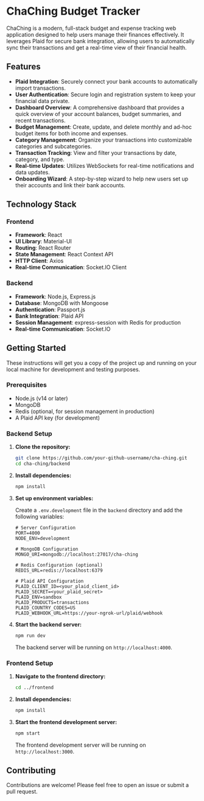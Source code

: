 # ChaChing Budget Tracker

ChaChing is a modern, full-stack budget and expense tracking web application designed to help users manage their finances effectively. It leverages Plaid for secure bank integration, allowing users to automatically sync their transactions and get a real-time view of their financial health.

## Features

- **Plaid Integration**: Securely connect your bank accounts to automatically import transactions.
- **User Authentication**: Secure login and registration system to keep your financial data private.
- **Dashboard Overview**: A comprehensive dashboard that provides a quick overview of your account balances, budget summaries, and recent transactions.
- **Budget Management**: Create, update, and delete monthly and ad-hoc budget items for both income and expenses.
- **Category Management**: Organize your transactions into customizable categories and subcategories.
- **Transaction Tracking**: View and filter your transactions by date, category, and type.
- **Real-time Updates**: Utilizes WebSockets for real-time notifications and data updates.
- **Onboarding Wizard**: A step-by-step wizard to help new users set up their accounts and link their bank accounts.

## Technology Stack

### Frontend

- **Framework**: React
- **UI Library**: Material-UI
- **Routing**: React Router
- **State Management**: React Context API
- **HTTP Client**: Axios
- **Real-time Communication**: Socket.IO Client

### Backend

- **Framework**: Node.js, Express.js
- **Database**: MongoDB with Mongoose
- **Authentication**: Passport.js
- **Bank Integration**: Plaid API
- **Session Management**: express-session with Redis for production
- **Real-time Communication**: Socket.IO

## Getting Started

These instructions will get you a copy of the project up and running on your local machine for development and testing purposes.

### Prerequisites

- Node.js (v14 or later)
- MongoDB
- Redis (optional, for session management in production)
- A Plaid API key (for development)

### Backend Setup

1.  **Clone the repository:**
    ```sh
    git clone https://github.com/your-github-username/cha-ching.git
    cd cha-ching/backend
    ```

2.  **Install dependencies:**
    ```sh
    npm install
    ```

3.  **Set up environment variables:**

    Create a `.env.development` file in the `backend` directory and add the following variables:

    ```env
    # Server Configuration
    PORT=4000
    NODE_ENV=development

    # MongoDB Configuration
    MONGO_URI=mongodb://localhost:27017/cha-ching

    # Redis Configuration (optional)
    REDIS_URL=redis://localhost:6379

    # Plaid API Configuration
    PLAID_CLIENT_ID=<your_plaid_client_id>
    PLAID_SECRET=<your_plaid_secret>
    PLAID_ENV=sandbox
    PLAID_PRODUCTS=transactions
    PLAID_COUNTRY_CODES=US
    PLAID_WEBHOOK_URL=https://your-ngrok-url/plaid/webhook
    ```

4.  **Start the backend server:**
    ```sh
    npm run dev
    ```

    The backend server will be running on `http://localhost:4000`.

### Frontend Setup

1.  **Navigate to the frontend directory:**
    ```sh
    cd ../frontend
    ```

2.  **Install dependencies:**
    ```sh
    npm install
    ```

3.  **Start the frontend development server:**
    ```sh
    npm start
    ```

    The frontend development server will be running on `http://localhost:3000`.

## Contributing

Contributions are welcome! Please feel free to open an issue or submit a pull request.
